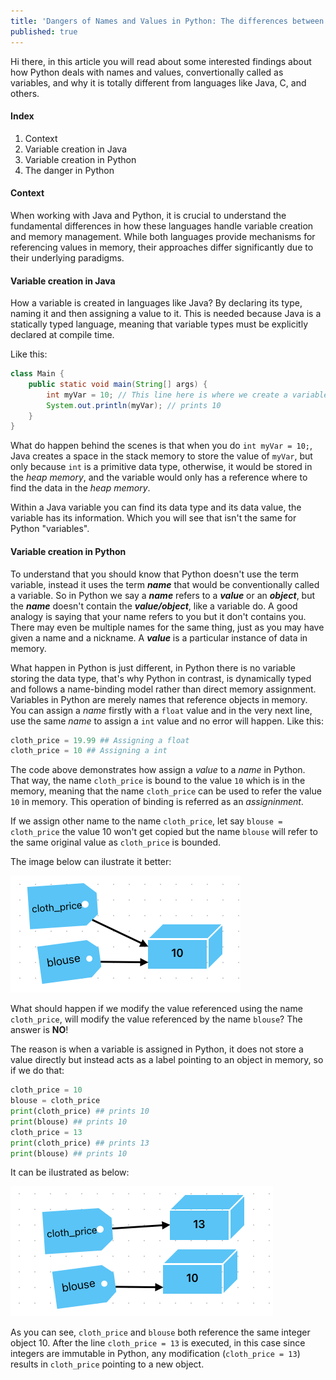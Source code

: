 ```yaml
---
title: 'Dangers of Names and Values in Python: The differences between Python and Java "variables"'
published: true
---
```


Hi there, in this article you will read about some interested findings about how Python deals with names and values, convertionally called as variables, and why it is totally different from languages like Java, C, and others.

#### [](#index) Index

1.  Context
1.  Variable creation in Java
1.  Variable creation in Python
1.  The danger in Python


#### [](#context) Context

When working with Java and Python, it is crucial to understand the fundamental differences in how these languages handle variable creation and memory management. While both languages provide mechanisms for referencing values in memory, their approaches differ significantly due to their underlying paradigms.

#### [](#Variable-creation-in-Java) Variable creation in Java

How a variable is created in languages like Java? By declaring its type, naming it and then assigning a value to it. This is needed because Java is a statically typed language, meaning that variable types must be explicitly declared at compile time.

Like this:
```java
class Main {
    public static void main(String[] args) {
        int myVar = 10; // This line here is where we create a variable
        System.out.println(myVar); // prints 10
    }
}
```
What do happen behind the scenes is that when you do `int myVar = 10;`, Java creates a space in the stack memory to store the value of `myVar`, but only because `int` is a primitive data type, otherwise, it would be stored in the _heap memory_, and the variable would only has a reference where to find the data in the _heap memory_.

Within a Java variable you can find its data type and its data value, the variable has its information. Which you will see that isn't the same for Python "variables".

#### [](#Variable-creation-in-Java) Variable creation in Python

To understand that you should know that Python doesn't use the term variable, instead it uses the term _**name**_ that would be conventionally called a variable. So in Python we say a _**name**_ refers to a **_value_** or an _**object**_, but the _**name**_ doesn't contain the _**value/object**_, like a variable do. A good analogy is saying that your name refers to you but it don't contains you. There may even be multiple names for the same thing, just as you may have given a name and a nickname. A _**value**_ is a particular instance of data in memory.

What happen in Python is just different, in Python there is no variable storing the data type, that's why Python in contrast, is dynamically typed and follows a name-binding model rather than direct memory assignment. Variables in Python are merely names that reference objects in memory. You can assign a _name_ firstly with a `float` value and in the very next line, use the same _name_ to assign a `int` value and no error will happen. Like this:
```python
cloth_price = 19.99 ## Assigning a float
cloth_price = 10 ## Assigning a int
```
The code above demonstrates how assign a _value_ to a _name_ in Python. That way, the name `cloth_price` is bound to the value `10` which is in the memory, meaning that the name `cloth_price` can be used to refer the value `10` in memory. This operation of binding is referred as an _assigninment_.

If we assign other name to the name `cloth_price`, let say `blouse = cloth_price` the value 10 won't get copied but the name `blouse` will refer to the same original value as `cloth_price` is bounded.

The image below can ilustrate it better:

![](https://github.com/odravison/odravison.github.io/blob/main/not_included_assets/assigning_two_names_same_value.png?raw=true)

What should happen if we modify the value referenced using the name `cloth_price`, will modify the value referenced by the name `blouse`? The answer is **NO**!

The reason is when a variable is assigned in Python, it does not store a value directly but instead acts as a label pointing to an object in memory, so if we do that:

```python
cloth_price = 10
blouse = cloth_price
print(cloth_price) ## prints 10
print(blouse) ## prints 10
cloth_price = 13
print(cloth_price) ## prints 13
print(blouse) ## prints 10
```
It can be ilustrated as below:

![](https://github.com/odravison/odravison.github.io/blob/main/not_included_assets/assigning_two_names_different_values.png?raw=true)

As you can see, `cloth_price` and `blouse` both reference the same integer object 10. After the line `cloth_price = 13` is executed, in this case since integers are immutable in Python, any modification (`cloth_price = 13`) results in `cloth_price` pointing to a new object.


